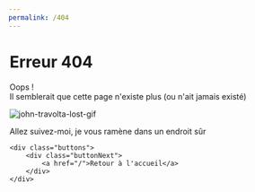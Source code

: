 ```yaml
---
permalink: /404
---
```


<div style="width: 500px; margin: auto;">
    <h1 id="erreur-404">Erreur 404</h1>
    <p>Oops !<br>Il semblerait que cette page n'existe plus (ou n'ait jamais existé)</p>
    <img src="https://media3.giphy.com/media/3o7aTskHEUdgCQAXde/giphy.gif?cid=ecf05e47qailzs5c5vrrefb6ezkogfbyzcgcczdwt0ox2nkt&amp;rid=giphy.gif&amp;ct=g" alt="john-travolta-lost-gif">
    <p>Allez suivez-moi, je vous ramène dans un endroit sûr</p>

    <div class="buttons">
        <div class="buttonNext">
            <a href="/">Retour à l'accueil</a>
        </div>
    </div>
</div>